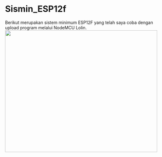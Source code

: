 # Sismin_ESP12f
Berikut merupakan sistem minimum ESP12F yang telah saya coba dengan upload program melalui NodeMCU Lolin.
<img src="/image/lcd1.PNG" width="500" height="400"> <br><br>

